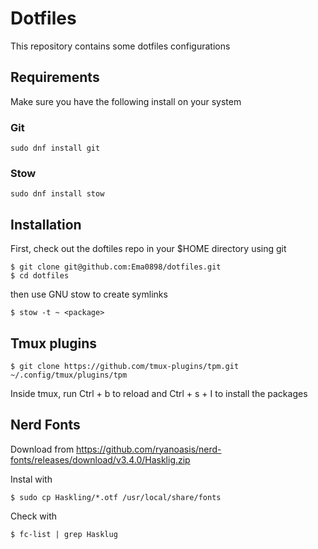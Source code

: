 # Dotfiles

This repository contains some dotfiles configurations

## Requirements

Make sure you have the following install on your system

### Git

```
sudo dnf install git
```

### Stow

```
sudo dnf install stow
```

## Installation

First, check out the doftiles repo in your $HOME directory using git

```
$ git clone git@github.com:Ema0898/dotfiles.git
$ cd dotfiles
```

then use GNU stow to create symlinks

```
$ stow -t ~ <package>
```

## Tmux plugins

```
$ git clone https://github.com/tmux-plugins/tpm.git ~/.config/tmux/plugins/tpm
```

Inside tmux, run Ctrl + b to reload and Ctrl + s + I to install the packages

## Nerd Fonts
Download from
https://github.com/ryanoasis/nerd-fonts/releases/download/v3.4.0/Hasklig.zip

Instal with

```
$ sudo cp Haskling/*.otf /usr/local/share/fonts
```

Check with
```
$ fc-list | grep Hasklug
```
